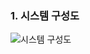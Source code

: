 ### 1. 시스템 구성도
![시스템 구성도](https://user-images.githubusercontent.com/69112154/183280976-a14119f5-ecce-4772-8074-cd92e27f4305.jpg)

